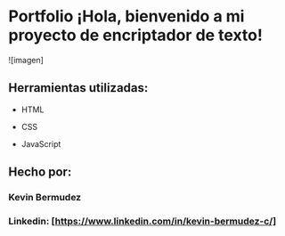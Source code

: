 # Portfolio ¡Hola, bienvenido a mi proyecto de encriptador de texto!

![imagen]

## Herramientas utilizadas:

* HTML

* CSS

* JavaScript

## Hecho por:

### Kevin Bermudez

### Linkedin: [https://www.linkedin.com/in/kevin-bermudez-c/]